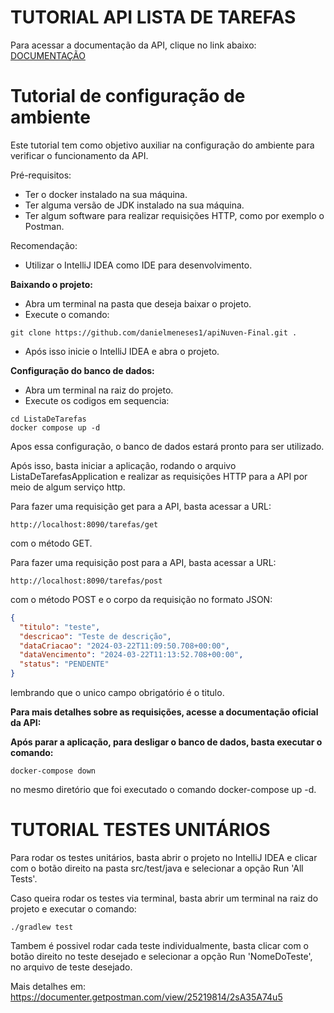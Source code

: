 TUTORIAL API LISTA DE TAREFAS
============================

Para acessar a documentação da API, clique no link abaixo:
[DOCUMENTAÇÃO](https://documenter.getpostman.com/view/25219814/2sA35A74u5)

Tutorial de configuração de ambiente
====================================
Este tutorial tem como objetivo auxiliar na configuração do ambiente para verificar o funcionamento da API.

Pré-requisitos:
* Ter o docker instalado na sua máquina.
* Ter alguma versão de JDK instalado na sua máquina.
* Ter algum software para realizar requisições HTTP, como por exemplo o Postman.

Recomendação:
* Utilizar o IntelliJ IDEA como IDE para desenvolvimento.

__Baixando o projeto:__
* Abra um terminal na pasta que deseja baixar o projeto.
* Execute o comando:
```shell
git clone https://github.com/danielmeneses1/apiNuven-Final.git .
```

* Após isso inicie o IntelliJ IDEA e abra o projeto.

__Configuração do banco de dados:__
* Abra um terminal na raiz do projeto.
* Execute os codigos em sequencia:
```shell
cd ListaDeTarefas
docker compose up -d

```
Apos essa configuração, o banco de dados estará pronto para ser utilizado.

Após isso, basta iniciar a aplicação, rodando o arquivo ListaDeTarefasApplication e realizar as requisições HTTP para a API por meio de algum serviço http.

Para fazer uma requisição get para a API, basta acessar a URL:
```shell
http://localhost:8090/tarefas/get
````
com o método GET.

Para fazer uma requisição post para a API, basta acessar a URL:
```shell
http://localhost:8090/tarefas/post
```

com o método POST e o corpo da requisição no formato JSON:
```json
{
  "titulo": "teste",
  "descricao": "Teste de descrição",
  "dataCriacao": "2024-03-22T11:09:50.708+00:00",
  "dataVencimento": "2024-03-22T11:13:52.708+00:00",
  "status": "PENDENTE"
}
```
lembrando que o unico campo obrigatório é o titulo.

__Para mais detalhes sobre as requisições, acesse a documentação oficial da API:__



__Após parar a aplicação, para desligar o banco de dados, basta executar o comando:__
```shell
docker-compose down
```
no mesmo diretório que foi executado o comando docker-compose up -d.


TUTORIAL TESTES UNITÁRIOS
=========================

Para rodar os testes unitários, basta abrir o projeto no IntelliJ IDEA e clicar com o botão direito na pasta src/test/java e selecionar a opção Run 'All Tests'.

Caso queira rodar os testes via terminal, basta abrir um terminal na raiz do projeto e executar o comando:
```shell
./gradlew test
```

Tambem é possivel rodar cada teste individualmente, basta clicar com o botão direito no teste desejado e selecionar a opção Run 'NomeDoTeste', no arquivo de teste desejado.

Mais detalhes em:
https://documenter.getpostman.com/view/25219814/2sA35A74u5

